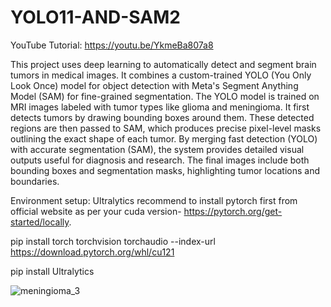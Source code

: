 # YOLO11-AND-SAM2
YouTube Tutorial: https://youtu.be/YkmeBa807a8

This project uses deep learning to automatically detect and segment brain tumors in medical images. It combines a custom-trained YOLO (You Only Look Once) model for object detection with Meta's Segment Anything Model (SAM) for fine-grained segmentation.
The YOLO model is trained on MRI images labeled with tumor types like glioma and meningioma. It first detects tumors by drawing bounding boxes around them. These detected regions are then passed to SAM, which produces precise pixel-level masks outlining the exact shape of each tumor.
By merging fast detection (YOLO) with accurate segmentation (SAM), the system provides detailed visual outputs useful for diagnosis and research. The final images include both bounding boxes and segmentation masks, highlighting tumor locations and boundaries.

Environment setup:
Ultralytics recommend to install pytorch first from official website as per your cuda version- 
https://pytorch.org/get-started/locally.

pip install torch torchvision torchaudio --index-url https://download.pytorch.org/whl/cu121

pip install Ultralytics

![meningioma_3](https://github.com/user-attachments/assets/204b1e14-642f-4da3-8cb3-7da34dc9601b)
